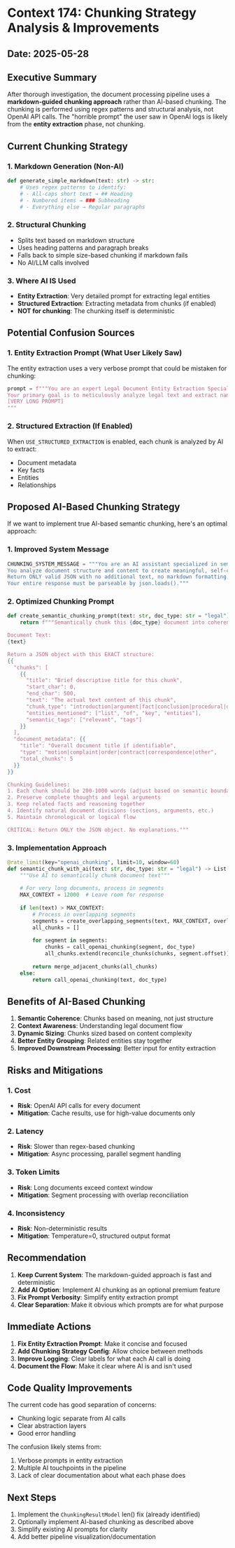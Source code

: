 # Context 174: Chunking Strategy Analysis & Improvements

## Date: 2025-05-28

## Executive Summary

After thorough investigation, the document processing pipeline uses a **markdown-guided chunking approach** rather than AI-based chunking. The chunking is performed using regex patterns and structural analysis, not OpenAI API calls. The "horrible prompt" the user saw in OpenAI logs is likely from the **entity extraction** phase, not chunking.

## Current Chunking Strategy

### 1. Markdown Generation (Non-AI)
```python
def generate_simple_markdown(text: str) -> str:
    # Uses regex patterns to identify:
    # - All-caps short text → ## Heading
    # - Numbered items → ### Subheading
    # - Everything else → Regular paragraphs
```

### 2. Structural Chunking
- Splits text based on markdown structure
- Uses heading patterns and paragraph breaks
- Falls back to simple size-based chunking if markdown fails
- No AI/LLM calls involved

### 3. Where AI IS Used
- **Entity Extraction**: Very detailed prompt for extracting legal entities
- **Structured Extraction**: Extracting metadata from chunks (if enabled)
- **NOT for chunking**: The chunking itself is deterministic

## Potential Confusion Sources

### 1. Entity Extraction Prompt (What User Likely Saw)
The entity extraction uses a very verbose prompt that could be mistaken for chunking:
```python
prompt = f"""You are an expert Legal Document Entity Extraction Specialist AI.
Your primary goal is to meticulously analyze legal text and extract named entities...
[VERY LONG PROMPT]
"""
```

### 2. Structured Extraction (If Enabled)
When `USE_STRUCTURED_EXTRACTION` is enabled, each chunk is analyzed by AI to extract:
- Document metadata
- Key facts
- Entities
- Relationships

## Proposed AI-Based Chunking Strategy

If we want to implement true AI-based semantic chunking, here's an optimal approach:

### 1. Improved System Message
```python
CHUNKING_SYSTEM_MESSAGE = """You are an AI assistant specialized in semantic chunking of legal documents. 
You analyze document structure and content to create meaningful, self-contained chunks.
Return ONLY valid JSON with no additional text, no markdown formatting, and no explanations.
Your entire response must be parseable by json.loads()."""
```

### 2. Optimized Chunking Prompt
```python
def create_semantic_chunking_prompt(text: str, doc_type: str = "legal") -> str:
    return f"""Semantically chunk this {doc_type} document into coherent sections.

Document Text:
{text}

Return a JSON object with this EXACT structure:
{{
  "chunks": [
    {{
      "title": "Brief descriptive title for this chunk",
      "start_char": 0,
      "end_char": 500,
      "text": "The actual text content of this chunk",
      "chunk_type": "introduction|argument|fact|conclusion|procedural|other",
      "entities_mentioned": ["list", "of", "key", "entities"],
      "semantic_tags": ["relevant", "tags"]
    }}
  ],
  "document_metadata": {{
    "title": "Overall document title if identifiable",
    "type": "motion|complaint|order|contract|correspondence|other",
    "total_chunks": 5
  }}
}}

Chunking Guidelines:
1. Each chunk should be 200-1000 words (adjust based on semantic boundaries)
2. Preserve complete thoughts and legal arguments
3. Keep related facts and reasoning together
4. Identify natural document divisions (sections, arguments, etc.)
5. Maintain chronological or logical flow

CRITICAL: Return ONLY the JSON object. No explanations."""
```

### 3. Implementation Approach
```python
@rate_limit(key="openai_chunking", limit=10, window=60)
def semantic_chunk_with_ai(text: str, doc_type: str = "legal") -> List[Dict]:
    """Use AI to semantically chunk document text"""
    
    # For very long documents, process in segments
    MAX_CONTEXT = 12000  # Leave room for response
    
    if len(text) > MAX_CONTEXT:
        # Process in overlapping segments
        segments = create_overlapping_segments(text, MAX_CONTEXT, overlap=500)
        all_chunks = []
        
        for segment in segments:
            chunks = call_openai_chunking(segment, doc_type)
            all_chunks.extend(reconcile_chunks(chunks, segment.offset))
            
        return merge_adjacent_chunks(all_chunks)
    else:
        return call_openai_chunking(text, doc_type)
```

## Benefits of AI-Based Chunking

1. **Semantic Coherence**: Chunks based on meaning, not just structure
2. **Context Awareness**: Understanding legal document flow
3. **Dynamic Sizing**: Chunks sized based on content complexity
4. **Better Entity Grouping**: Related entities stay together
5. **Improved Downstream Processing**: Better input for entity extraction

## Risks and Mitigations

### 1. Cost
- **Risk**: OpenAI API calls for every document
- **Mitigation**: Cache results, use for high-value documents only

### 2. Latency
- **Risk**: Slower than regex-based chunking
- **Mitigation**: Async processing, parallel segment handling

### 3. Token Limits
- **Risk**: Long documents exceed context window
- **Mitigation**: Segment processing with overlap reconciliation

### 4. Inconsistency
- **Risk**: Non-deterministic results
- **Mitigation**: Temperature=0, structured output format

## Recommendation

1. **Keep Current System**: The markdown-guided approach is fast and deterministic
2. **Add AI Option**: Implement AI chunking as an optional premium feature
3. **Fix Prompt Verbosity**: Simplify entity extraction prompt
4. **Clear Separation**: Make it obvious which prompts are for what purpose

## Immediate Actions

1. **Fix Entity Extraction Prompt**: Make it concise and focused
2. **Add Chunking Strategy Config**: Allow choice between methods
3. **Improve Logging**: Clear labels for what each AI call is doing
4. **Document the Flow**: Make it clear where AI is and isn't used

## Code Quality Improvements

The current code has good separation of concerns:
- Chunking logic separate from AI calls
- Clear abstraction layers
- Good error handling

The confusion likely stems from:
1. Verbose prompts in entity extraction
2. Multiple AI touchpoints in the pipeline
3. Lack of clear documentation about what each phase does

## Next Steps

1. Implement the `ChunkingResultModel` len() fix (already identified)
2. Optionally implement AI-based chunking as described above
3. Simplify existing AI prompts for clarity
4. Add better pipeline visualization/documentation